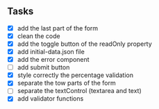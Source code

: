 ## Tasks

- [x] add the last part of the form
- [x] clean the code
- [x] add the toggle button of the readOnly property
- [x] add initial-data.json file
- [x] add the error component
- [ ] add submit button
- [x] style correctly the percentage validation
- [x] separate the tow parts of the form
- [ ] separate the textControl (textarea and text)
- [x] add validator functions
